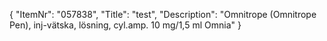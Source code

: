 {
  "ItemNr": "057838",
  "Title": "test",
  "Description": "Omnitrope (Omnitrope Pen), inj-vätska, lösning, cyl.amp. 10 mg/1,5 ml Omnia"
}
